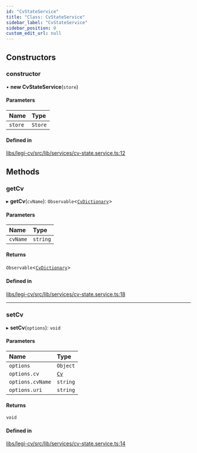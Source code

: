 ```yaml
---
id: "CvStateService"
title: "Class: CvStateService"
sidebar_label: "CvStateService"
sidebar_position: 0
custom_edit_url: null
---
```


## Constructors

### constructor

• **new CvStateService**(`store`)

#### Parameters

| Name | Type |
| :------ | :------ |
| `store` | `Store` |

#### Defined in

[libs/legi-cv/src/lib/services/cv-state.service.ts:12](https://github.com/cognizone/ng-cognizone/blob/861cbad/libs/legi-cv/src/lib/services/cv-state.service.ts#L12)

## Methods

### getCv

▸ **getCv**(`cvName`): `Observable`<[`CvDictionary`](../modules#cvdictionary)\>

#### Parameters

| Name | Type |
| :------ | :------ |
| `cvName` | `string` |

#### Returns

`Observable`<[`CvDictionary`](../modules#cvdictionary)\>

#### Defined in

[libs/legi-cv/src/lib/services/cv-state.service.ts:18](https://github.com/cognizone/ng-cognizone/blob/861cbad/libs/legi-cv/src/lib/services/cv-state.service.ts#L18)

___

### setCv

▸ **setCv**(`options`): `void`

#### Parameters

| Name | Type |
| :------ | :------ |
| `options` | `Object` |
| `options.cv` | [`Cv`](../modules#cv) |
| `options.cvName` | `string` |
| `options.uri` | `string` |

#### Returns

`void`

#### Defined in

[libs/legi-cv/src/lib/services/cv-state.service.ts:14](https://github.com/cognizone/ng-cognizone/blob/861cbad/libs/legi-cv/src/lib/services/cv-state.service.ts#L14)

